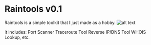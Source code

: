 # Raintools v0.1

Raintools is a simple toolkit that I just made as a hobby. 
![alt text]([http://url/to/img.png](https://imgur.com/S04nEq9))

It includes:
Port Scanner 
Traceroute Tool
Reverse IP/DNS Tool
WHOIS Lookup, etc.
